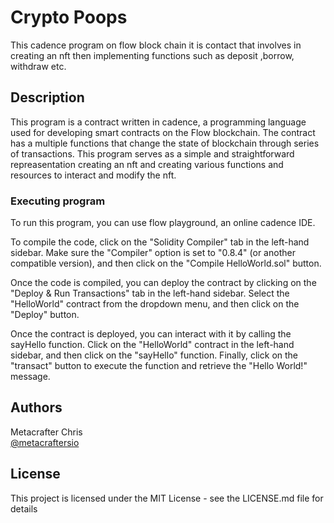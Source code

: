 # Crypto Poops

This cadence program on flow block chain it is contact that involves in creating an nft then implementing functions such as deposit ,borrow,
withdraw etc.

## Description

This program is a  contract written in cadence, a programming language used for developing smart contracts on the Flow blockchain. The contract has a multiple functions that change the state of blockchain through series of transactions. This program serves as a simple and straightforward repreasentation creating an nft and creating various functions and resources to interact and modify the nft.

### Executing program

To run this program, you can use flow playground, an online cadence IDE.


To compile the code, click on the "Solidity Compiler" tab in the left-hand sidebar. Make sure the "Compiler" option is set to "0.8.4" (or another compatible version), and then click on the "Compile HelloWorld.sol" button.

Once the code is compiled, you can deploy the contract by clicking on the "Deploy & Run Transactions" tab in the left-hand sidebar. Select the "HelloWorld" contract from the dropdown menu, and then click on the "Deploy" button.

Once the contract is deployed, you can interact with it by calling the sayHello function. Click on the "HelloWorld" contract in the left-hand sidebar, and then click on the "sayHello" function. Finally, click on the "transact" button to execute the function and retrieve the "Hello World!" message.

## Authors

Metacrafter Chris  
[@metacraftersio](https://twitter.com/metacraftersio)


## License

This project is licensed under the MIT License - see the LICENSE.md file for details
